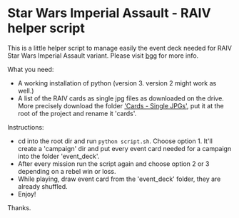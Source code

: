 # Star Wars Imperial Assault - RAIV helper script

This is a little helper script to manage easily the event deck needed for RAIV Star Wars Imperial Assault variant.
Please visit [bgg](https://boardgamegeek.com/thread/2189979/redjaks-automated-imperial-expanded) for more info.

What you need:
- A working installation of python (version 3. version 2 might work as well.)
- A list of the RAIV cards as single jpg files as downloaded on the drive. More precisely download the folder ['Cards - Single JPGs'](https://drive.google.com/open?id=1Q6hTQ1f2EM35RcK688lSxHX_7EgofcXF), put it at the root of the project and rename it 'cards'.

Instructions:
- cd into the root dir and run `python script.sh`. Choose option 1. It'll create a 'campaign' dir and put every event card needed for a campaign into the folder 'event_deck'.
- After every mission run the script again and choose option 2 or 3 depending on a rebel win or loss.
- While playing, draw event card from the 'event_deck' folder, they are already shuffled.
- Enjoy!

Thanks.
